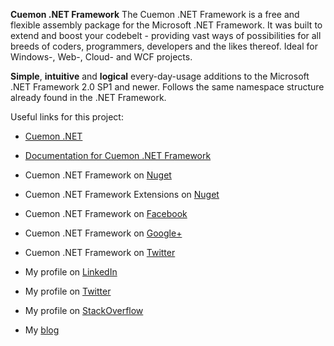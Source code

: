 **Cuemon .NET Framework**
The Cuemon .NET Framework is a free and flexible assembly package for the Microsoft .NET Framework. It was built to extend and boost your codebelt - providing vast ways of possibilities for all breeds of coders, programmers, developers and the likes thereof. Ideal for Windows-, Web-, Cloud- and WCF projects.

**Simple**, **intuitive** and **logical** every-day-usage additions to the Microsoft .NET Framework 2.0 SP1 and newer. Follows the same namespace structure already found in the .NET Framework.

Useful links for this project:

* [Cuemon .NET](http://www.cuemon.net/)
* [Documentation for Cuemon .NET Framework](http://library.cuemon.net/)
* Cuemon .NET Framework on [Nuget](https://www.nuget.org/packages/Cuemon)
* Cuemon .NET Framework Extensions on [Nuget](https://www.nuget.org/packages/Cuemon.Extensions)
* Cuemon .NET Framework on [Facebook](http://www.facebook.com/Cuemon)
* Cuemon .NET Framework on [Google+](https://plus.google.com/+CuemonNet)
* Cuemon .NET Framework on [Twitter](https://twitter.com/Cuemon)

* My profile on [LinkedIn](http://dk.linkedin.com/in/gimlichael)
* My profile on [Twitter](https://twitter.com/gimlichael)
* My profile on [StackOverflow](http://stackoverflow.com/users/175073/michael-mortensen)
* My [blog](http://www.cuemon.net/blog/)